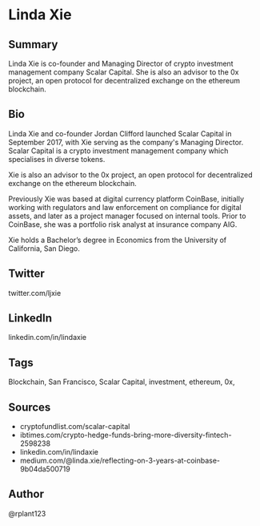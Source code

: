 # Linda Xie

## Summary
Linda Xie is co-founder and Managing Director of crypto investment management company Scalar Capital. She is also an advisor to the 0x project, an open protocol for decentralized exchange on the ethereum blockchain.

## Bio
Linda Xie and co-founder Jordan Clifford launched Scalar Capital in September 2017, with Xie serving as the company's Managing Director. Scalar Capital is a crypto investment management company which specialises in diverse tokens. 

Xie is also an advisor to the 0x project, an open protocol for decentralized exchange on the ethereum blockchain. 

Previously Xie was based at digital currency platform CoinBase, initially working with regulators and law enforcement on compliance for digital assets, and later as a project manager focused on internal tools. Prior to CoinBase, she was a portfolio risk analyst at insurance company AIG. 

Xie holds a Bachelor’s degree in Economics from the University of California, San Diego.

## Twitter
twitter.com/ljxie

## LinkedIn
linkedin.com/in/lindaxie

## Tags
Blockchain, San Francisco, Scalar Capital, investment, ethereum, 0x,

## Sources
- cryptofundlist.com/scalar-capital
- ibtimes.com/crypto-hedge-funds-bring-more-diversity-fintech-2598238 
- linkedin.com/in/lindaxie
- medium.com/@linda.xie/reflecting-on-3-years-at-coinbase-9b04da500719

## Author
@rplant123
